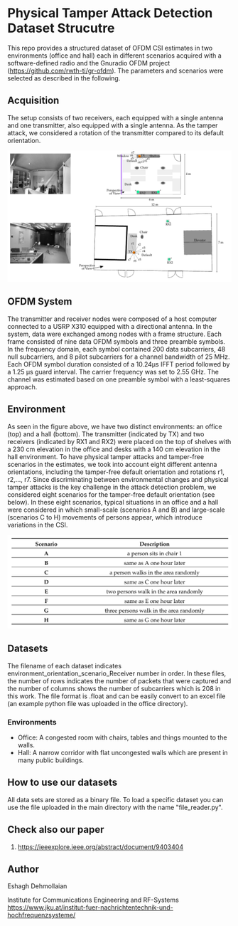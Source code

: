# Physical Tamper Attack Detection Dataset Strucutre
This repo provides a structured dataset of OFDM CSI estimates in two environments (office and hall) each in different scenarios acquired with a software-defined radio and the Gnuradio OFDM project (https://github.com/rwth-ti/gr-ofdm). The parameters and scenarios were selected as described in the following.

## Acquisition
The setup consists of two receivers, each equipped with a single antenna and one transmitter, also equipped with a single antenna. As the tamper attack, we considered a rotation of the transmitter compared to its default orientation.

![acquisition of data](setup.png)

## OFDM System
The transmitter and receiver nodes were composed of a host computer connected to a USRP X310 equipped with a directional antenna. In the system, data were exchanged among nodes with a frame structure. Each frame consisted of nine data OFDM symbols and three preamble symbols. In the frequency domain, each symbol contained 200 data subcarriers, 48 null subcarriers, and 8 pilot subcarriers for a channel bandwidth of 25 MHz. Each OFDM symbol duration consisted of a 10.24<span>&#181;</span>s IFFT period followed by a 1.25 <span>&#181;</span>s guard interval. The carrier frequency was set to 2.55 GHz. The channel was estimated based on one preamble symbol with a least-squares approach.

## Environment
As seen in the figure above, we have two distinct environments: an office (top) and a hall (bottom). The transmitter (indicated by TX) and two receivers (indicated by RX1 and RX2) were placed on the top of shelves with a 230 cm elevation in the office and desks with a 140 cm elevation in the hall environment. To have physical tamper attacks and tamper-free scenarios in the estimates, we took into account eight different antenna orientations, including the tamper-free default orientation and rotations r1, r2,..., r7.
Since discriminating between environmental changes and physical tamper attacks is the key challenge in the attack detection problem, we considered eight scenarios for the tamper-free default orientation (see below). In these eight scenarios, typical situations in an office and a hall were considered in which small-scale (scenarios A and B) and large-scale (scenarios C to H) movements of persons appear, which introduce variations in the CSI. 

![acquisition of data](scenario.png)

## Datasets
The filename of each dataset indicates environment_orientation_scenario_Receiver number in order. In these files, the number of rows indicates the number of packets that were captured and the number of columns shows the number of subcarriers which is 208 in this work. The file format is .float and can be easily convert to an excel file (an example python file was uploaded in the office directory).

### Environments
* Office: A congested room with chairs, tables and things mounted to the walls.
* Hall: A narrow corridor with flat uncongested walls which are present in many public buildings.

## How to use our datasets
All data sets are stored as a binary file. To load a specific dataset you can use the file uploaded in the main directory with the name "file_reader.py".

## Check also our paper
1. https://ieeexplore.ieee.org/abstract/document/9403404

## Author
Eshagh Dehmollaian<br>

Institute for Communications Engineering and RF-Systems<br>
https://www.jku.at/institut-fuer-nachrichtentechnik-und-hochfrequenzsysteme/
